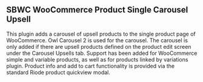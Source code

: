 ## SBWC WooCommerce Product Single Carousel Upsell

This plugin adds a carousel of upsell products to the single product page of WooCommerce. Owl Carousel 2 is used for the carousel. The carousel is only added if there are upsell products defined on the product edit screen under the Carousel Upsells tab. Support has been added for WooCommerce simple and variable products, as well as for products linked by variations plugin. Product info and add to cart functionality is provided via the standard Riode product quickview modal.
